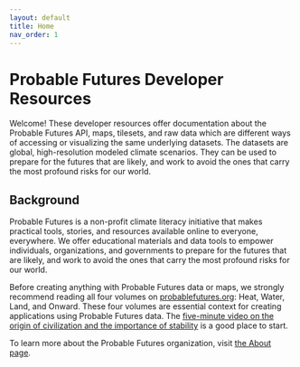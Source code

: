```yaml
---
layout: default
title: Home
nav_order: 1
---
```


# Probable Futures Developer Resources
Welcome! These developer resources offer documentation about the Probable Futures API, maps, tilesets, and raw data which are different ways of accessing or visualizing the same underlying datasets. The datasets are global, high-resolution modeled climate scenarios. They can be used to prepare for the futures that are likely, and work to avoid the ones that carry the most profound risks for our world.

## Background

Probable Futures is a non-profit climate literacy initiative that makes practical tools, stories, and resources available online to everyone, everywhere. We offer educational materials and data tools to empower individuals, organizations, and governments to prepare for the futures that are likely, and work to avoid the ones that carry the most profound risks for our world.

Before creating anything with Probable Futures data or maps, we strongly recommend reading all four volumes on [probablefutures.org](https://probablefutures.org/): Heat, Water, Land, and Onward. These four volumes are essential context for creating applications using Probable Futures data. The [five-minute video on the origin of civilization and the importance of stability](https://probablefutures.org/stability) is a good place to start. 

To learn more about the Probable Futures organization, visit [the About page](https://probablefutures.org/about).
